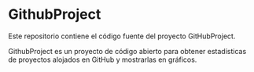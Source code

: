 # GithubProject

Este repositorio contiene el código fuente del proyecto GitHubProject.

GithubProject es un proyecto de código abierto para obtener estadísticas de proyectos alojados en GitHub y mostrarlas en gráficos.